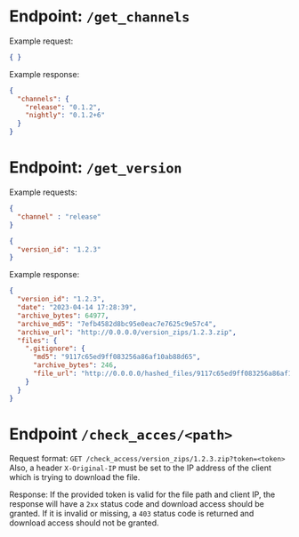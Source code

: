 # Endpoint: `/get_channels`
Example request:
```json
{ }
```

Example response:
```json
{
  "channels": {
    "release": "0.1.2",
    "nightly": "0.1.2+6"
  }
}
```

# Endpoint: `/get_version`
Example requests:
```json
{
  "channel" : "release"
}
```

```json
{
  "version_id": "1.2.3"
}
```

Example response:
```json
{
  "version_id": "1.2.3",
  "date": "2023-04-14 17:28:39",
  "archive_bytes": 64977,
  "archive_md5": "7efb4582d8bc95e0eac7e7625c9e57c4",
  "archive_url": "http://0.0.0.0/version_zips/1.2.3.zip",
  "files": {
    ".gitignore": {
      "md5": "9117c65ed9ff083256a86af10ab88d65",
      "archive_bytes": 246,
      "file_url": "http://0.0.0.0/hashed_files/9117c65ed9ff083256a86af10ab88d65.zip"
    }
  }
}
```

# Endpoint `/check_acces/<path>`

Request format:
`GET /check_access/version_zips/1.2.3.zip?token=<token>`
Also, a header `X-Original-IP` must be set to the IP address of the client which is trying to download the file.

Response:
If the provided token is valid for the file path and client IP, the response will have a `2xx` status code and download access should be granted.
If it is invalid or missing, a `403` status code is returned and download access should not be granted.
